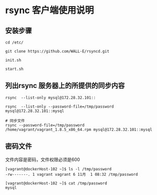 # rsync 客户端使用说明


## 安装步骤

```
cd /etc/

git clone https://github.com/WALL-E/rsyncd.git

init.sh

start.sh
```

## 列出rsync 服务器上的所提供的同步内容

```
rsync  --list-only mysql@172.28.32.101::

rsync  --list-only --password-file=/tmp/password mysql@172.28.32.101::mysql

# 同步文件
rsync --password-file=/tmp/password /home/vagrant/vagrant_1.8.5_x86_64.rpm mysql@172.28.32.101::mysql
```


## 密码文件
文件内容是密码，文件权限必须是600

```
[vagrant@dockerHost-102 ~]$ ls -l /tmp/password
-rw-------. 1 vagrant vagrant 6 11月  1 08:32 /tmp/password

[vagrant@dockerHost-102 ~]$ cat /tmp/password
mysql
```

